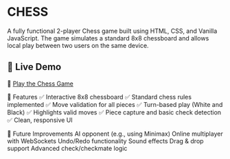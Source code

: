 # CHESS
A fully functional 2-player Chess game built using HTML, CSS, and Vanilla JavaScript. The game simulates a standard 8x8 chessboard and allows local play between two users on the same device.

## 📸 Live Demo

🔗 [Play the Chess Game](https://6zs1cvmj-5502.inc1.devtunnels.ms/)

🚀 Features
✅ Interactive 8x8 chessboard
✅ Standard chess rules implemented
✅ Move validation for all pieces
✅ Turn-based play (White and Black)
✅ Highlights valid moves
✅ Piece capture and basic check detection
✅ Clean, responsive UI

📌 Future Improvements
AI opponent (e.g., using Minimax)
Online multiplayer with WebSockets
Undo/Redo functionality
Sound effects
Drag & drop support
Advanced check/checkmate logic

